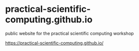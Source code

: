 # practical-scientific-computing.github.io
public website for the practical scientific computing workshop

https://practical-scientific-computing.github.io/
